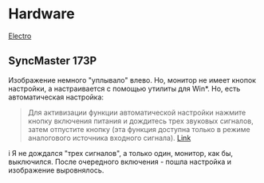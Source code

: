 # Hardware

[Electro](electro)

## SyncMaster 173P

Изображение немного "уплывало" влево. Но, монитор не имеет кнопок настройки, а настраивается с помощью утилиты для Win*. Но, есть автоматическая настройка:

>Для активизации функции автоматической настройки нажмите кнопку включения
питания и дождитесь трех звуковых сигналов, затем отпустите кнопку (эта функция доступна только в режиме
аналогового источника входного сигнала). [Link](https://forum.ubuntu.ru/index.php?topic=203426.0)

<span class="info">i</span> Я не дождался "трех сигналов", а только один, монитор, как бы, выключился. После очередного включения - пошла настройка и изображение выровнялось. 

